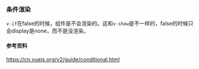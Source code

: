 ### 条件渲染
`v-if`在false的时候，组件是不会渲染的。这和`v-show`是不一样的，false的时候只会display是none，而不是没渲染。

#### 参考资料
https://cn.vuejs.org/v2/guide/conditional.html